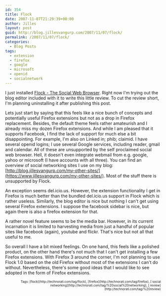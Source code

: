 ```yaml
---
id: 354
title: Flock
date: 2007-11-07T21:29:39+00:00
author: Jilles
layout: post
guid: http://blog.jillesvangurp.com/2007/11/07/flock/
permalink: /2007/11/07/flock/
categories:
  - Blog Posts
tags:
  - extension
  - firefox
  - google
  - microsoft
  - openid
  - socialnetwork
---
```

I just installed [Flock - The Social Web Browser](http://www.flock.com/). Right now I'm trying out the blog editor included with it to write this little review. To cut the review short, I'm planning uninstalling it after publishing this post.

Lets just start by saying that this feels like a nice bunch of concepts and potentially useful Firefox extensions but not as a drop in Firefox replacement. Besides, the default theme feels rather amateurish and I already miss my dozen Firefox extensions. And while I am pleased that it supports Facebook, I find the lack of support for much else a bit disappointing. For example, I'm also on Linked in; phib; claimid. I have several openid logins; I use several Google services, including reader, gmail and calendar. All of these are unsupported by the self proclaimed social web browser. Hell, it doesn't even integrate webmail from e.g. google, yahoo or microsoft (I have accounts with all three). You can find an overview of social networking sites I use on my blog: [http://blog.jillesvangurp.com/my-other-sites/](https://www.jillesvangurp.com/my-other-sites/). Most of the stuff there is unsupported by Flock.

An exception seems del.icio.us. However, the extension functionality I get in Firefox is much better than the bundled del.icio.us support in Flock which is rather useless. Similarly, the blog editor is nice but nothing I can't get using several Firefox extensions. I suppose the facebook sidebar is nice, but again there is also a firefox extension for that. 

A rather novel feature seems to be the media bar. However, in its current incarnation it is limited to harvesting media from just a handful of popular sites like facebook (again), youtube and flickr. That's nice but not all that useful to me.

So overall I have a bit mixed feelings. On one hand, this feels like a polished product, on the other hand there's not much that I can't get installing a few Firefox extensions. With Firefox 3 around the corner, I'm not planning to use Flock 1.0 based on the old Firefox without most of the extensions I can't do without. Nevertheless, there's some good ideas that I would like to see adopted in the form of Firefox extensions. 
   <!-- technorati tags begin --><p style="font-size:10px;text-align:right;">Tags: [flock](http://technorati.com/tag/flock), [firefox](http://technorati.com/tag/firefox), [ social networking](http://technorati.com/tag/%20social%20networking), [ review](http://technorati.com/tag/%20review)<!-- technorati tags end -->